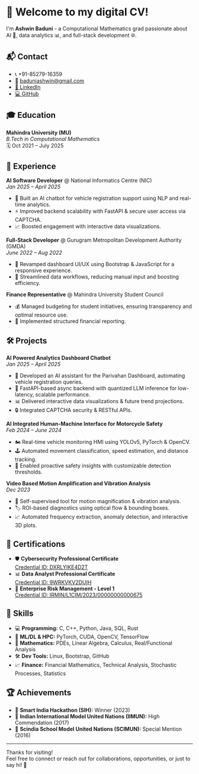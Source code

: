 # 🚀 Welcome to my digital CV!  
I'm **Ashwin Baduni** - a Computational Mathematics grad passionate about AI 🤖, data analytics 📊, and full-stack development 🌐.



## 📬 Contact

- 📞 +91-85279-16359  
- 📧 baduniashwin@gmail.com  
- [🔗 LinkedIn](https://www.linkedin.com/in/ashwinbaduni/)  
- [💻 GitHub](https://github.com/Ashwin-Baduni)



## 🎓 Education

**Mahindra University (MU)**  
_B.Tech in Computational Mathematics_  
🗓️ Oct 2021 – July 2025



## 💼 Experience

**AI Software Developer** @ National Informatics Centre (NIC)  
*Jan 2025 – April 2025*  
- 🤖 Built an AI chatbot for vehicle registration support using NLP and real-time analytics.
- ⚡ Improved backend scalability with FastAPI & secure user access via CAPTCHA.
- 📈 Boosted engagement with interactive data visualizations.

**Full-Stack Developer** @ Gurugram Metropolitan Development Authority (GMDA)  
*June 2022 – Aug 2022*  
- 🎨 Revamped dashboard UI/UX using Bootstrap & JavaScript for a responsive experience.
- 🔄 Streamlined data workflows, reducing manual input and boosting efficiency.

**Finance Representative** @ Mahindra University Student Council  
- 💰 Managed budgeting for student initiatives, ensuring transparency and optimal resource use.
- 📑 Implemented structured financial reporting.



## 🛠️ Projects

**AI Powered Analytics Dashboard Chatbot**  
*Jan 2025 – April 2025*  
- 🤖 Developed an AI assistant for the Parivahan Dashboard, automating vehicle registration queries.
- 🚀 FastAPI-based async backend with quantized LLM inference for low-latency, scalable performance.
- 📊 Delivered interactive data visualizations & future trend projections.
- 🔒 Integrated CAPTCHA security & RESTful APIs.

**AI Integrated Human-Machine Interface for Motorcycle Safety**  
*Feb 2024 – June 2024*  
- 🏍️ Real-time vehicle monitoring HMI using YOLOv5, PyTorch & OpenCV.
- 🕹️ Automated movement classification, speed estimation, and distance tracking.
- 🚦 Enabled proactive safety insights with customizable detection thresholds.

**Video Based Motion Amplification and Vibration Analysis**  
*Dec 2023*  
- 🎥 Self-supervised tool for motion magnification & vibration analysis.
- 🏷️ ROI-based diagnostics using optical flow & bounding boxes.
- 📈 Automated frequency extraction, anomaly detection, and interactive 3D plots.



## 📜 Certifications

- 🛡️ **Cybersecurity Professional Certificate**  
  [Credential ID: DXRLYIKE4D2T](https://www.coursera.org/account/accomplishments/professional-cert/certificate/DXRLYIKE4D2T)
- 📊 **Data Analyst Professional Certificate**  
  [Credential ID: 9WRKVKV2DUIH](https://www.coursera.org/account/accomplishments/professional-cert/certificate/9WRKVKV2DUIH)
- 🏦 **Enterprise Risk Management - Level 1**  
  [Credential ID: IRMIN/L1CIM/2023/00000000000675](https://www.theirmindia.org/)



## 🧠 Skills

- 💻 **Programming:** C, C++, Python, Java, SQL, Rust
- 🧬 **ML/DL & HPC:** PyTorch, CUDA, OpenCV, TensorFlow
- 📐 **Mathematics:** PDEs, Linear Algebra, Calculus, Real/Functional Analysis
- 🛠️ **Dev Tools:** Linux, Bootstrap, GitHub
- 📈 **Finance:** Financial Mathematics, Technical Analysis, Stochastic Processes, Statistics



## 🏆 Achievements

- 🥇 **Smart India Hackathon (SIH):** Winner (2023)
- 🥈 **Indian International Model United Nations (IIMUN):** High Commendation (2017)
- 🥉 **Scindia School Model United Nations (SCIMUN):** Special Mention (2016)

---

Thanks for visiting!  
Feel free to connect or reach out for collaborations, opportunities, or just to say hi! 👋

